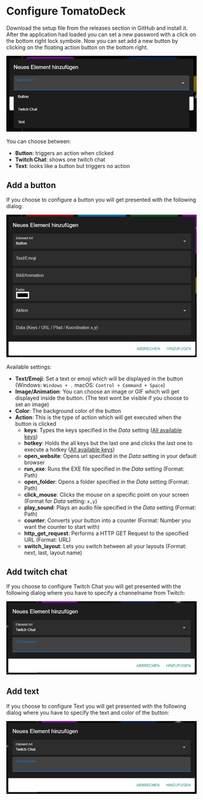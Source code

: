 # Configure TomatoDeck
Download the setup file from the releases section in GitHub and install it. After the application had loaded you can set a new password with a click on the bottom right lock symbole. Now you can set add a new button by clicking on the floating action button on the bottom right.

![Available Element Types](images/element_types.jpg)

You can choose between:
- **Button**: triggers an action when clicked
- **Twitch Chat**: shows one twitch chat
- **Text**: looks like a button but triggers no action

## Add a button
If you choose to configure a button you will get presented with the following dialog:

![Button Configuration](images/button_configuration.jpg)

Available settings:
- **Text/Emoji**: Set a text or emoji which will be displayed in the button (Windows: `Windows + .` macOS: `Control + Command + Space`)
- **Image/Animation**: You can choose an image or GIF which will get displayed inside the button. (The text wont be visible if you choose to set an image)
- **Color**: The background color of the button
- **Action**: This is the type of action which will get executed when the button is clicked
  - **keys**: Types the keys specified in the *Data* setting ([All available keys](https://nut-tree.github.io/apidoc/enums/key_enum.Key.html))
  - **hotkey**: Holds the all keys but the last one and clicks the last one to execute a hotkey ([All available keys](https://nut-tree.github.io/apidoc/enums/key_enum.Key.html))
  - **open_website**: Opens url specified in the *Data* setting in your default browser
  - **run_exe**: Runs the EXE file specified in the *Data* setting (Format: Path)
  - **open_folder**: Opens a folder specified in the *Data* setting (Format: Path)
  - **click_mouse**: Clicks the mouse on a specific point on your screen (Format for *Data* setting: `x,y`)
  - **play_sound**: Plays an audio file specified in the *Data* setting (Format: Path)
  - **counter**: Converts your button into a counter (Format: Number you want the counter to start with)
  - **http_get_request**: Performs a HTTP GET  Request to the specified URL (Format: URL)
  - **switch_layout**: Lets you switch between all your layouts (Format: next, last, layout name)
## Add twitch chat
If you choose to configure Twitch Chat you will get presented with the following dialog where you have to specify a channelname from Twitch:

![Twitch Chat Configuration](images/twitch_chat_configuration.jpg)

## Add text
If you choose to configure Text you will get presented with the following dialog where you have to specify the text and color of the button:

![Text Configuration](images/twitch_chat_configuration.jpg)